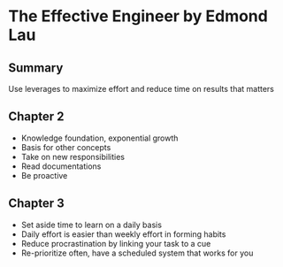 # The Effective Engineer by Edmond Lau

## Summary
Use leverages to maximize effort and reduce time on results that matters

## Chapter 2
- Knowledge foundation, exponential growth
- Basis for other concepts
- Take on new responsibilities
- Read documentations
- Be proactive

## Chapter 3
- Set aside time to learn on a daily basis
- Daily effort is easier than weekly effort in forming habits
- Reduce procrastination by linking your task to a cue
- Re-prioritize often, have a scheduled system that works for you
